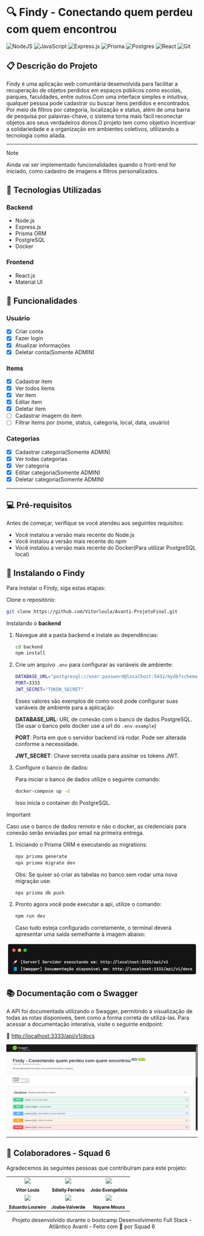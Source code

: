 # 🔍 Findy - Conectando quem perdeu com quem encontrou

![NodeJS](https://img.shields.io/badge/node.js-6DA55F?style=for-the-badge&logo=node.js&logoColor=white)
![JavaScript](https://img.shields.io/badge/javascript-%23323330.svg?style=for-the-badge&logo=javascript&logoColor=%23F7DF1E)
![Express.js](https://img.shields.io/badge/express.js-%23404d59.svg?style=for-the-badge&logo=express&logoColor=%2361DAFB)
![Prisma](https://img.shields.io/badge/Prisma_ORM-3982CE?style=for-the-badge&logo=Prisma&logoColor=white)
![Postgres](https://img.shields.io/badge/postgres-%23316192.svg?style=for-the-badge&logo=postgresql&logoColor=white)
![React](https://img.shields.io/badge/react-%2320232a.svg?style=for-the-badge&logo=react&logoColor=%2361DAFB)
![Git](https://img.shields.io/badge/git-%23F05033.svg?style=for-the-badge&logo=git&logoColor=white)

## 📋 Descrição do Projeto

Findy é uma aplicação web comunitária desenvolvida para facilitar a recuperação de objetos perdidos em espaços públicos como escolas, parques, faculdades, entre outros.Com uma interface simples e intuitiva, qualquer pessoa pode cadastrar ou buscar itens perdidos e encontrados. Por meio de filtros por categoria, localização e status, além de uma barra de pesquisa por palavras-chave, o sistema torna mais fácil reconectar objetos aos seus verdadeiros donos.O projeto tem como objetivo incentivar a solidariedade e a organização em ambientes coletivos, utilizando a tecnologia como aliada.

---

> [!NOTE]
> Ainda vai ser implementado funcionalidades quando o front-end for iniciado, como cadastro de imagens e filtros personalizados.

## 🧱 Tecnologias Utilizadas

### Backend

- Node.js
- Express.js
- Prisma ORM
- PostgreSQL
- Docker

### Frontend

- React.js
- Material UI
  
## 🧩 Funcionalidades

### Usuário

- [x] Criar conta
- [x] Fazer login
- [x] Atualizar informações
- [x] Deletar conta(Somente ADMIN)
  
### Items

- [x] Cadastrar item
- [x] Ver todos items
- [x] Ver item
- [x] Editar item
- [x] Deletar item
- [ ] Cadastrar imagem do item
- [ ] Filtrar items por (nome, status, categoria, local, data, usuário)

### Categorias

- [x] Cadastrar categoria(Somente ADMIN)
- [x] Ver todas categorias
- [x] Ver categoria
- [x] Editar categoria(Somente ADMIN)
- [x] Deletar categoria(Somente ADMIN)

---

## 💻 Pré-requisitos

Antes de começar, verifique se você atendeu aos seguintes requisitos:

- Você instalou a versão mais recente do Node.js
- Você instalou a versão mais recente do npm
- Você instalou a versão mais recente do Docker(Para utilizar PostgreSQL local)

## 🚀 Instalando o Findy

Para instalar o Findy, siga estas etapas:

Clone o repositório:
  
``` bash
git clone https://github.com/Vitorloula/Avanti-ProjetoFinal.git
```

Instalando o __backend__

1. Navegue até a pasta backend e instale as dependências:

    ```bash
    cd backend
    npm install
    ```

2. Crie um arquivo `.env` para configurar as variáveis de ambiente:

    ```bash
    DATABASE_URL="postgresql://user:password@localhost:5432/mydb?schema=public"
    PORT=3333
    JWT_SECRET="TOKEN_SECRET"
    ```

    Esses valores são exemplos de como você pode configurar suas variáveis de ambiente para a aplicação:

    __DATABASE_URL__: URL de conexão com o banco de dados PostgreSQL.(Se usar o banco pelo docker use a url do `.env.example`)

    __PORT__: Porta em que o servidor backend irá rodar. Pode ser alterada conforme a necessidade.

    __JWT_SECRET__: Chave secreta usada para assinar os tokens JWT.

3. Configure o banco de dados:

    Para iniciar o banco de dados utilize o seguinte comando:

    ```bash
    docker-compose up -d 
    ```

    Isso inicia o container do PostgreSQL.

> [!IMPORTANT]
> Caso use o banco de dados remoto e não o docker, as credenciais para conexão serão enviadas por email na primeira entrega.

1. Iniciando o Prisma ORM e executando as migrations:

    ```bash
    npx prisma generate
    npx prisma migrate dev
    ```

    Obs: Se quiser só criar as tabelas no banco sem rodar uma nova migração use:

    ```bash
    npx prisma db push
    ```

2. Pronto agora você pode executar a api, utilize o comando:

   ```bash
   npm run dev 
   ```

   Caso tudo esteja configurado corretamente, o terminal deverá apresentar uma saída semelhante à imagem abaixo:

<center>
<img alt="Imagem do terminal executando a API" src=".github/assets/terminal-3.png"/>
</center>

## 📚 Documentação com o Swagger

A API foi documentada utilizando o Swagger, permitindo a visualização de todas as rotas disponíveis, bem como a forma correta de utilizá-las.
Para acessar a documentação interativa, visite o seguinte endpoint:

🔗 [http://localhost:3333/api/v1/docs](http://localhost:3333/api/v1/docs)

<center>
<img alt="Imagem do Swagger" src=".github/assets/api-swagger-example.png" />
</center>

---

## 🤝 Colaboradores - Squad 6

Agradecemos às seguintes pessoas que contribuíram para este projeto:

<table>
  <tr>
    <td align="center">
      <a href="https://github.com/Vitorloula" title="Vitor Loula (Vitorloula)">
        <img " src="https://avatars.githubusercontent.com/u/94725981?v=4" width="100px;"/><br>
        <sub>
          <b>Vitor Loula</b>
        </sub>
      </a>
    </td>
    <td align="center">
      <a href="https://github.com/EdiellyF" title="Edielly Ferreira (EdiellyF)">
        <img " src="https://avatars.githubusercontent.com/u/125711085?v=4" width="100px;" /><br>
        <sub>
          <b>Edielly Ferreira</b>
        </sub>
      </a>
    </td>
    <td align="center">
      <a href="https://github.com/joaoev" title="João Evangelista (joaoev)">
        <img src="https://avatars.githubusercontent.com/u/101232352?v=4" width="100px;" /><br>
        <sub>
          <b>João Evangelista</b>
        </sub>
      </a>
    </td>
  </tr>
  <tr>
    <td align="center">
      <a href="https://github.com/Eduardooh92" title="Eduardo Loureiro (Eduardooh92)">
        <img " src="https://avatars.githubusercontent.com/u/142263683?v=4" width="100px;"/><br>
        <sub>
          <b>Eduardo Loureiro</b>
        </sub>
      </a>
    </td>
    <td align="center">
      <a href="https://github.com/JoabeValverde" title="Joabe Valverde (JoabeValverde)">
        <img " src="https://avatars.githubusercontent.com/u/141461975?v=4" width="100px;" /><br>
        <sub>
          <b>Joabe Valverde</b>
        </sub>
      </a>
    </td>
    <td align="center">
      <a href="https://github.com/nayane91moura" title="Nayane Moura (nayane91moura)">
        <img src="https://avatars.githubusercontent.com/u/204096926?v=4" width="100px;" /><br>
        <sub>
          <b>Nayane Moura</b>
        </sub>
      </a>
    </td>
  </tr>
  
</table>

<p align="center">
  Projeto desenvolvido durante o bootcamp Desenvolvimento Full Stack - Atlântico Avanti - Feito com 💜 por Squad 6  
</p>

